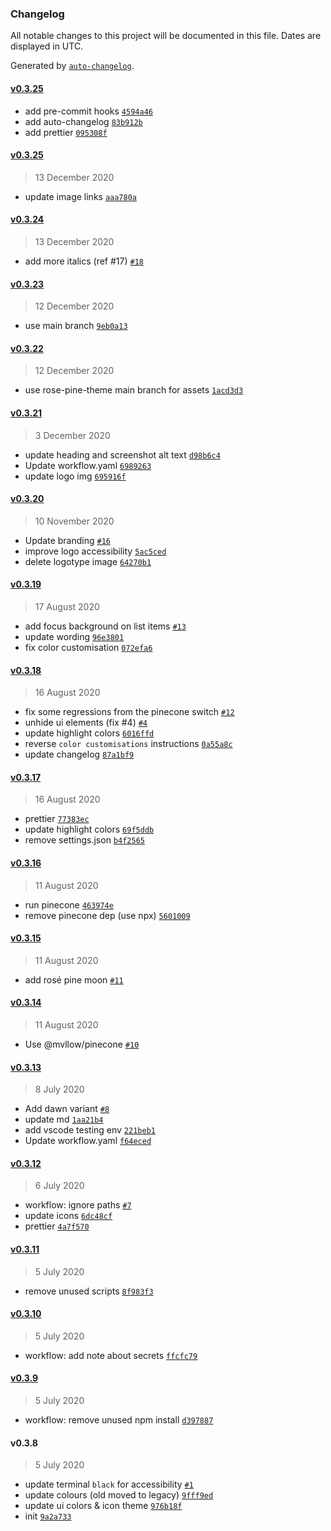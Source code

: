 ### Changelog

All notable changes to this project will be documented in this file. Dates are displayed in UTC.

Generated by [`auto-changelog`](https://github.com/CookPete/auto-changelog).

#### [v0.3.25](https://github.com/rose-pine/vscode/compare/v0.3.25...v0.3.25)

- add pre-commit hooks [`4594a46`](https://github.com/rose-pine/vscode/commit/4594a46ada5aea428c49dccd5e354575195ddee5)
- add auto-changelog [`83b912b`](https://github.com/rose-pine/vscode/commit/83b912b058a2207b598ffc94517fd52fabec65dd)
- add prettier [`095308f`](https://github.com/rose-pine/vscode/commit/095308ff996cd30ffb0525cc20edf077e886e542)

#### [v0.3.25](https://github.com/rose-pine/vscode/compare/v0.3.24...v0.3.25)

> 13 December 2020

- update image links [`aaa780a`](https://github.com/rose-pine/vscode/commit/aaa780a99b58fe82634878d1306027713c6d4f2e)

#### [v0.3.24](https://github.com/rose-pine/vscode/compare/v0.3.23...v0.3.24)

> 13 December 2020

- add more italics (ref #17) [`#18`](https://github.com/rose-pine/vscode/pull/18)

#### [v0.3.23](https://github.com/rose-pine/vscode/compare/v0.3.22...v0.3.23)

> 12 December 2020

- use main branch [`9eb0a13`](https://github.com/rose-pine/vscode/commit/9eb0a136f8468934d9316a8edc4f70fff10d17f5)

#### [v0.3.22](https://github.com/rose-pine/vscode/compare/v0.3.21...v0.3.22)

> 12 December 2020

- use rose-pine-theme main branch for assets [`1acd3d3`](https://github.com/rose-pine/vscode/commit/1acd3d382bc796e8d41c4c35baa265a73a2233e9)

#### [v0.3.21](https://github.com/rose-pine/vscode/compare/v0.3.20...v0.3.21)

> 3 December 2020

- update heading and screenshot alt text [`d98b6c4`](https://github.com/rose-pine/vscode/commit/d98b6c482373d49c92a5fb55b34d3ae657475b50)
- Update workflow.yaml [`6989263`](https://github.com/rose-pine/vscode/commit/6989263a41a29a65d630c05d7ea4d6d568d26bb0)
- update logo img [`695916f`](https://github.com/rose-pine/vscode/commit/695916fc6008c40846cbaae81685c334e65eb25e)

#### [v0.3.20](https://github.com/rose-pine/vscode/compare/v0.3.19...v0.3.20)

> 10 November 2020

- Update branding [`#16`](https://github.com/rose-pine/vscode/pull/16)
- improve logo accessibility [`5ac5ced`](https://github.com/rose-pine/vscode/commit/5ac5ced7710312b2aafdb430c6ae5aed688b490d)
- delete logotype image [`64270b1`](https://github.com/rose-pine/vscode/commit/64270b16a940bef334b0b3568fbfef2dba0c682f)

#### [v0.3.19](https://github.com/rose-pine/vscode/compare/v0.3.18...v0.3.19)

> 17 August 2020

- add focus background on list items [`#13`](https://github.com/rose-pine/vscode/pull/13)
- update wording [`96e3801`](https://github.com/rose-pine/vscode/commit/96e38017cb0e2e4de9e9e4ee6a7c96e99f84fea9)
- fix color customisation [`072efa6`](https://github.com/rose-pine/vscode/commit/072efa626a2fcf0201b05dbac59d055d89d86db4)

#### [v0.3.18](https://github.com/rose-pine/vscode/compare/v0.3.17...v0.3.18)

> 16 August 2020

- fix some regressions from the pinecone switch [`#12`](https://github.com/rose-pine/vscode/pull/12)
- unhide ui elements (fix #4) [`#4`](https://github.com/rose-pine/vscode/issues/4)
- update highlight colors [`6016ffd`](https://github.com/rose-pine/vscode/commit/6016ffdca5163a359eab13f2cd05a04a5975a946)
- reverse `color customisations` instructions [`0a55a8c`](https://github.com/rose-pine/vscode/commit/0a55a8c4b3e9e75535ea8d460ddc4c3bfc9a0645)
- update changelog [`87a1bf9`](https://github.com/rose-pine/vscode/commit/87a1bf999a6991d46ac383896515463602e5116e)

#### [v0.3.17](https://github.com/rose-pine/vscode/compare/v0.3.16...v0.3.17)

> 16 August 2020

- prettier [`77383ec`](https://github.com/rose-pine/vscode/commit/77383ec1a343d6db885c66915e883f8e6f360afb)
- update highlight colors [`69f5ddb`](https://github.com/rose-pine/vscode/commit/69f5ddb09a8e6dc2715824c1c9cc6fc56f10a841)
- remove settings.json [`b4f2565`](https://github.com/rose-pine/vscode/commit/b4f2565dabeaa36ea7ceb25fc531f1b830872fbb)

#### [v0.3.16](https://github.com/rose-pine/vscode/compare/v0.3.15...v0.3.16)

> 11 August 2020

- run pinecone [`463974e`](https://github.com/rose-pine/vscode/commit/463974eceffce6a29445833f47716d6799ae603a)
- remove pinecone dep (use npx) [`5601009`](https://github.com/rose-pine/vscode/commit/56010099c2acab22f4e5ea6b23c47e3500adf0e9)

#### [v0.3.15](https://github.com/rose-pine/vscode/compare/v0.3.14...v0.3.15)

> 11 August 2020

- add rosé pine moon [`#11`](https://github.com/rose-pine/vscode/pull/11)

#### [v0.3.14](https://github.com/rose-pine/vscode/compare/v0.3.13...v0.3.14)

> 11 August 2020

- Use @mvllow/pinecone [`#10`](https://github.com/rose-pine/vscode/pull/10)

#### [v0.3.13](https://github.com/rose-pine/vscode/compare/v0.3.12...v0.3.13)

> 8 July 2020

- Add dawn variant [`#8`](https://github.com/rose-pine/vscode/pull/8)
- update md [`1aa21b4`](https://github.com/rose-pine/vscode/commit/1aa21b4e64c020a8f2d34f8175608dc7e4d8d617)
- add vscode testing env [`221beb1`](https://github.com/rose-pine/vscode/commit/221beb1c39ed28cece05fbd89896c3b0427db96a)
- Update workflow.yaml [`f64eced`](https://github.com/rose-pine/vscode/commit/f64eced1e3c5a98beec260efb745a95a157f54e6)

#### [v0.3.12](https://github.com/rose-pine/vscode/compare/v0.3.11...v0.3.12)

> 6 July 2020

- workflow: ignore paths [`#7`](https://github.com/rose-pine/vscode/pull/7)
- update icons [`6dc48cf`](https://github.com/rose-pine/vscode/commit/6dc48cfbf7df0287c7fecb58a6f5eb81374339e1)
- prettier [`4a7f570`](https://github.com/rose-pine/vscode/commit/4a7f5704ea01163ebd7531865666ac2fa1145c45)

#### [v0.3.11](https://github.com/rose-pine/vscode/compare/v0.3.10...v0.3.11)

> 5 July 2020

- remove unused scripts [`8f983f3`](https://github.com/rose-pine/vscode/commit/8f983f3892f21b5c4623e40c3c841ef437c4b31d)

#### [v0.3.10](https://github.com/rose-pine/vscode/compare/v0.3.9...v0.3.10)

> 5 July 2020

- workflow: add note about secrets [`ffcfc79`](https://github.com/rose-pine/vscode/commit/ffcfc793e5092361adb74f8f4053be603c8bdb7e)

#### [v0.3.9](https://github.com/rose-pine/vscode/compare/v0.3.8...v0.3.9)

> 5 July 2020

- workflow: remove unused npm install [`d397887`](https://github.com/rose-pine/vscode/commit/d397887deccdff9cb547bd0908f957d85ac1cfe4)

#### v0.3.8

> 5 July 2020

- update terminal `black` for accessibility [`#1`](https://github.com/rose-pine/vscode/pull/1)
- update colours (old moved to legacy) [`9fff9ed`](https://github.com/rose-pine/vscode/commit/9fff9ed13c72ac40ef2091f3e543eb8a90cf3006)
- update ui colors & icon theme [`976b18f`](https://github.com/rose-pine/vscode/commit/976b18f7bd86f25e986081273f420d278e1fed45)
- init [`9a2a733`](https://github.com/rose-pine/vscode/commit/9a2a7333dd0209c8cee2474a3bcd9912927aa686)

